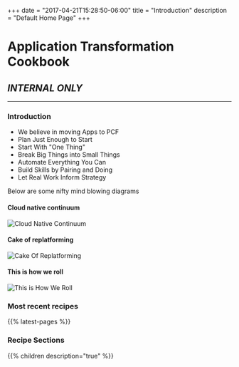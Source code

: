 +++
date = "2017-04-21T15:28:50-06:00"
title = "Introduction"
description = "Default Home Page"
+++

# Application Transformation Cookbook

## _**INTERNAL ONLY**_
---

### Introduction

- We believe in moving Apps to PCF
- Plan Just Enough to Start
- Start With "One Thing"
- Break Big Things into Small Things
- Automate Everything You Can
- Build Skills by Pairing and Doing
- Let Real Work Inform Strategy

Below are some nifty mind blowing diagrams

#### Cloud native continuum
![Cloud Native Continuum](/images/continuum.png?height=480px)

#### Cake of replatforming
![Cake Of Replatforming](/images/cake.png?height=480px)

#### This is how we roll
![This is How We Roll](/images/roll.png?height=480px)

### Most recent recipes
{{% latest-pages  %}}

### Recipe Sections
{{% children description="true"  %}}
